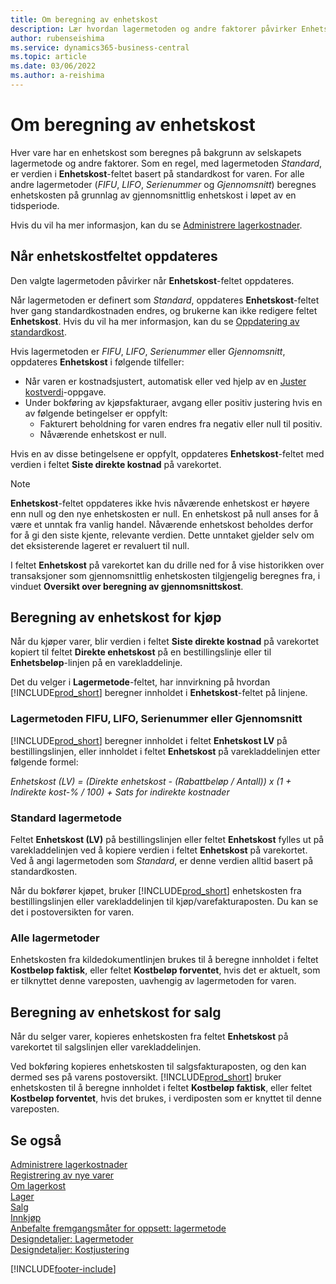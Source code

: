 ```yaml
---
title: Om beregning av enhetskost
description: Lær hvordan lagermetoden og andre faktorer påvirker Enhetskost-feltet på varekortet.
author: rubenseishima
ms.service: dynamics365-business-central
ms.topic: article
ms.date: 03/06/2022
ms.author: a-reishima
---
```

# <a name="about-unit-cost-calculation"></a>Om beregning av enhetskost

Hver vare har en enhetskost som beregnes på bakgrunn av selskapets lagermetode og andre faktorer. Som en regel, med lagermetoden *Standard*, er verdien i **Enhetskost**-feltet basert på standardkost for varen. For alle andre lagermetoder (*FIFU*, *LIFO*, *Serienummer* og *Gjennomsnitt*) beregnes enhetskosten på grunnlag av gjennomsnittlig enhetskost i løpet av en tidsperiode.  

Hvis du vil ha mer informasjon, kan du se [Administrere lagerkostnader](finance-manage-inventory-costs.md).  

## <a name="when-is-the-unit-cost-field-updated"></a>Når enhetskostfeltet oppdateres

Den valgte lagermetoden påvirker når **Enhetskost**-feltet oppdateres.

Når lagermetoden er definert som *Standard*, oppdateres **Enhetskost**-feltet hver gang standardkostnaden endres, og brukerne kan ikke redigere feltet **Enhetskost**. Hvis du vil ha mer informasjon, kan du se [Oppdatering av standardkost](finance-how-to-update-standard-costs.md).

Hvis lagermetoden er *FIFU*, *LIFO*, *Serienummer* eller *Gjennomsnitt*, oppdateres **Enhetskost** i følgende tilfeller:

* Når varen er kostnadsjustert, automatisk eller ved hjelp av en [Juster kostverdi](inventory-how-adjust-item-costs.md#to-adjust-item-costs-manually)-oppgave.
* Under bokføring av kjøpsfakturaer, avgang eller positiv justering hvis en av følgende betingelser er oppfylt:
  * Fakturert beholdning for varen endres fra negativ eller null til positiv.
  * Nåværende enhetskost er null.

Hvis en av disse betingelsene er oppfylt, oppdateres **Enhetskost**-feltet med verdien i feltet **Siste direkte kostnad** på varekortet.

> [!NOTE]
> **Enhetskost**-feltet oppdateres ikke hvis nåværende enhetskost er høyere enn null og den nye enhetskosten er null. En enhetskost på null anses for å være et unntak fra vanlig handel. Nåværende enhetskost beholdes derfor for å gi den siste kjente, relevante verdien. Dette unntaket gjelder selv om det eksisterende lageret er revaluert til null.

I feltet **Enhetskost** på varekortet kan du drille ned for å vise historikken over transaksjoner som gjennomsnittlig enhetskosten tilgjengelig beregnes fra, i vinduet **Oversikt over beregning av gjennomsnittskost**.

## <a name="unit-cost-calculation-for-purchases"></a>Beregning av enhetskost for kjøp

Når du kjøper varer, blir verdien i feltet **Siste direkte kostnad** på varekortet kopiert til feltet **Direkte enhetskost** på en bestillingslinje eller til **Enhetsbeløp**-linjen på en varekladdelinje.

Det du velger i **Lagermetode**-feltet, har innvirkning på hvordan [!INCLUDE[prod_short](includes/prod_short.md)] beregner innholdet i **Enhetskost**-feltet på linjene.

### <a name="costing-method-fifo-lifo-specific-or-average"></a>Lagermetoden FIFU, LIFO, Serienummer eller Gjennomsnitt

[!INCLUDE[prod_short](includes/prod_short.md)] beregner innholdet i feltet **Enhetskost LV** på bestillingslinjen, eller innholdet i feltet **Enhetskost** på varekladdelinjen etter følgende formel:

*Enhetskost (LV) = (Direkte enhetskost - (Rabattbeløp / Antall)) x (1 + Indirekte kost-% / 100) + Sats for indirekte kostnader*

### <a name="costing-method-standard"></a>Standard lagermetode

Feltet **Enhetskost (LV)** på bestillingslinjen eller feltet **Enhetskost** fylles ut på varekladdelinjen ved å kopiere verdien i feltet **Enhetskost** på varekortet. Ved å angi lagermetoden som *Standard*, er denne verdien alltid basert på standardkosten.

Når du bokfører kjøpet, bruker [!INCLUDE[prod_short](includes/prod_short.md)] enhetskosten fra bestillingslinjen eller varekladdelinjen til kjøp/varefakturaposten. Du kan se det i postoversikten for varen.

### <a name="all-costing-methods"></a>Alle lagermetoder

Enhetskosten fra kildedokumentlinjen brukes til å beregne innholdet i feltet **Kostbeløp faktisk**, eller feltet **Kostbeløp forventet**, hvis det er aktuelt, som er tilknyttet denne vareposten, uavhengig av lagermetoden for varen.

## <a name="unit-cost-calculation-for-sales"></a>Beregning av enhetskost for salg

Når du selger varer, kopieres enhetskosten fra feltet **Enhetskost** på varekortet til salgslinjen eller varekladdelinjen.

Ved bokføring kopieres enhetskosten til salgsfakturaposten, og den kan dermed ses på varens postoversikt. [!INCLUDE[prod_short](includes/prod_short.md)] bruker enhetskosten til å beregne innholdet i feltet **Kostbeløp faktisk**, eller feltet **Kostbeløp forventet**, hvis det brukes, i verdiposten som er knyttet til denne vareposten.

## <a name="see-also"></a>Se også

[Administrere lagerkostnader](finance-manage-inventory-costs.md)  
[Registrering av nye varer](inventory-how-register-new-items.md)  
[Om lagerkost](finance-learn-about-costing.md)  
[Lager](inventory-manage-inventory.md)  
[Salg](sales-manage-sales.md)  
[Innkjøp](purchasing-manage-purchasing.md)  
[Anbefalte fremgangsmåter for oppsett: lagermetode](setup-best-practices-costing-method.md)  
[Designdetaljer: Lagermetoder](design-details-costing-methods.md)  
[Designdetaljer: Kostjustering](design-details-cost-adjustment.md)  

[!INCLUDE[footer-include](includes/footer-banner.md)]
